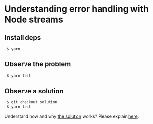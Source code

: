 # Understanding error handling with Node streams

## Install deps
```sh
 $ yarn
```

## Observe the problem
```sh
 $ yarn test
```

## Observe a solution
```sh
 $ git checkout solution
 $ yarn test
```

Understand how and why [the solution](https://github.com/fbiville/nodejs_help_issue2108/compare/solution?expand=1#diff-0) works?
Please explain [here](https://github.com/nodejs/help/issues/2108).
